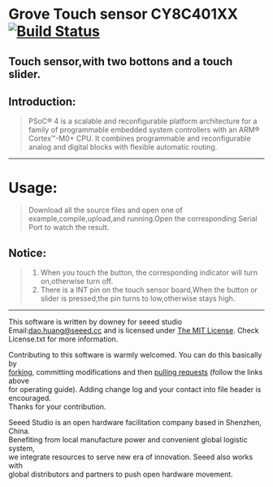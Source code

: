 Grove Touch sensor CY8C401XX  [![Build Status](https://travis-ci.com/Seeed-Studio/Grove_touch_sensor_CY8C40XX.svg?branch=master)](https://travis-ci.com/Seeed-Studio/Grove_touch_sensor_CY8C40XX)
=======================================

Touch sensor,with two bottons and a touch slider.
----------------------------------  


Introduction:  
------------------------  
>PSoC® 4 is a scalable and reconfigurable platform architecture for a family of programmable embedded system controllers with an
ARM® Cortex™-M0+ CPU. It combines programmable and reconfigurable analog and digital blocks with flexible automatic routing.  
***


Usage: 
========== 
>Download all the source files and open one of example,compile,upload,and running.Open the corresponding Serial Port to watch the result. 



Notice:
----------
>1. When you touch the button, the corresponding indicator will turn on,otherwise turn off.
>2. There is a INT pin on the touch sensor board,When the button or slider is pressed,the pin turns to low,otherwise stays high.


***
This software is written by downey  for seeed studio<br>
Email:dao.huang@seeed.cc
and is licensed under [The MIT License](http://opensource.org/licenses/mit-license.php). Check License.txt for more information.<br>

Contributing to this software is warmly welcomed. You can do this basically by<br>
[forking](https://help.github.com/articles/fork-a-repo), committing modifications and then [pulling requests](https://help.github.com/articles/using-pull-requests) (follow the links above<br>
for operating guide). Adding change log and your contact into file header is encouraged.<br>
Thanks for your contribution.

Seeed Studio is an open hardware facilitation company based in Shenzhen, China. <br>
Benefiting from local manufacture power and convenient global logistic system, <br>
we integrate resources to serve new era of innovation. Seeed also works with <br>
global distributors and partners to push open hardware movement.<br>


